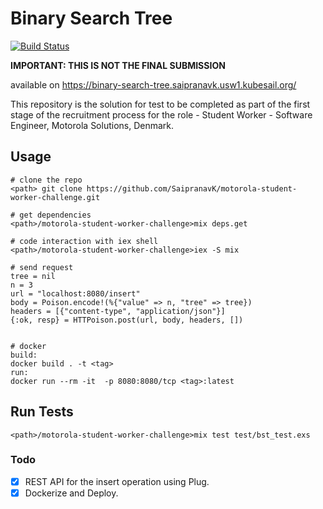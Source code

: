 # Binary Search Tree
[![Build Status](https://travis-ci.com/SaipranavK/motorola-student-worker-challenge.svg?token=yuqgzcJWYEqqx9oxnxVc&branch=bst-rest)](https://travis-ci.com/github/SaipranavK/motorola-student-worker-challenge)

<b>IMPORTANT: THIS IS NOT THE FINAL SUBMISSION</b>

available on https://binary-search-tree.saipranavk.usw1.kubesail.org/

This repository is the solution for test to be completed as part of the first stage of the recruitment process for the role - Student Worker - Software Engineer, Motorola Solutions, Denmark.


## Usage

```
# clone the repo
<path> git clone https://github.com/SaipranavK/motorola-student-worker-challenge.git

# get dependencies
<path>/motorola-student-worker-challenge>mix deps.get

# code interaction with iex shell
<path>/motorola-student-worker-challenge>iex -S mix

# send request
tree = nil
n = 3
url = "localhost:8080/insert"
body = Poison.encode!(%{"value" => n, "tree" => tree})
headers = [{"content-type", "application/json"}]
{:ok, resp} = HTTPoison.post(url, body, headers, [])


# docker
build:
docker build . -t <tag>
run:
docker run --rm -it  -p 8080:8080/tcp <tag>:latest
```

## Run Tests

```
<path>/motorola-student-worker-challenge>mix test test/bst_test.exs
```

### Todo
- [x] REST API for the insert operation using Plug.
- [x] Dockerize and Deploy.
